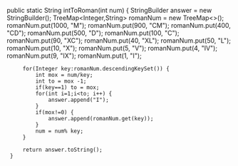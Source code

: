 
public static String intToRoman(int num) {
		 StringBuilder answer = new StringBuilder();
		 TreeMap<Integer,String> romanNum = new TreeMap<>();
		 romanNum.put(1000, "M");
		 romanNum.put(900, "CM");
		 romanNum.put(400, "CD");
		 romanNum.put(500, "D");
		 romanNum.put(100, "C");
		 romanNum.put(90, "XC");
		 romanNum.put(40, "XL");
		 romanNum.put(50, "L");
		 romanNum.put(10, "X");
		 romanNum.put(5, "V");
		 romanNum.put(4, "IV");
		 romanNum.put(9, "IX");
		 romanNum.put(1, "I");
		 
		 for(Integer key:romanNum.descendingKeySet()) {
			 int mox = num/key;
			 int to = mox -1;
			 if(key==1) to = mox;
			 for(int i=1;i<to; i++) {
				 answer.append("I");
			 }
			 if(mox!=0) {
				 answer.append(romanNum.get(key));
			 }
			 num = num% key;
		 }
		 
		 return answer.toString();
	 }
